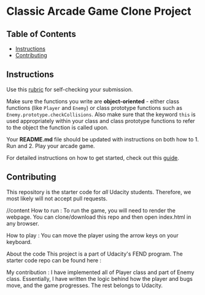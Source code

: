 # Classic Arcade Game Clone Project

## Table of Contents

- [Instructions](#instructions)
- [Contributing](#contributing)

## Instructions

Use this [rubric](https://review.udacity.com/#!/rubrics/15/view) for self-checking your submission.

Make sure the functions you write are **object-oriented** - either class functions (like `Player` and `Enemy`) or class prototype functions such as `Enemy.prototype.checkCollisions`. Also make sure that the keyword `this` is used appropriately within your class and class prototype functions to refer to the object the function is called upon.

Your **README.md** file should be updated with instructions on both how to 1. Run and 2. Play your arcade game.

For detailed instructions on how to get started, check out this [guide](https://docs.google.com/document/d/1v01aScPjSWCCWQLIpFqvg3-vXLH2e8_SZQKC8jNO0Dc/pub?embedded=true).

## Contributing

This repository is the starter code for _all_ Udacity students. Therefore, we most likely will not accept pull requests.

//content
How to run :
To run the game, you will need to render the webpage. You can clone/download this repo and then open index.html in any browser.

How to play :
You can move the player using the arrow keys on your keyboard.

About the code
This project is a part of Udacity's FEND program. The starter code repo can be found here :

My contribution :
I have implemented all of Player class and part of Enemy class. Essentially, I have written the logic behind how the player and bugs move, and the game progresses. The rest belongs to Udacity.
